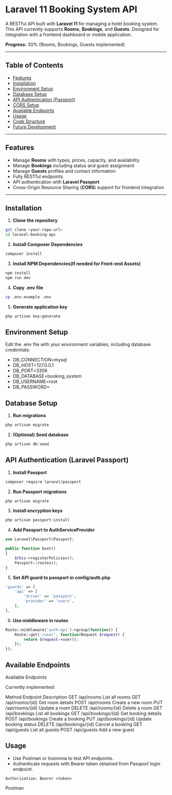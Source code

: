 # Laravel 11 Booking System API

A RESTful API built with **Laravel 11** for managing a hotel booking system. This API currently supports **Rooms**, **Bookings**, and **Guests**. Designed for integration with a frontend dashboard or mobile application.  

**Progress:** 30% (Rooms, Bookings, Guests implemented)  

---

## Table of Contents

- [Features](#features)  
- [Installation](#installation)  
- [Environment Setup](#environment-setup)  
- [Database Setup](#database-setup)  
- [API Authentication (Passport)](#api-authentication-passport)  
- [CORS Setup](#cors-setup)  
- [Available Endpoints](#available-endpoints)  
- [Usage](#usage)  
- [Code Structure](#code-structure)  
- [Future Development](#future-development)  

---

## Features

- Manage **Rooms** with types, prices, capacity, and availability  
- Manage **Bookings** including status and guest assignment  
- Manage **Guests** profiles and contact information  
- Fully RESTful endpoints  
- API authentication with **Laravel Passport**  
- Cross-Origin Resource Sharing (**CORS**) support for frontend integration  

---

## Installation

1. **Clone the repository**  

```bash
git clone <your-repo-url>
cd laravel-booking-api
```

2. **Install Composer Dependencies**  

```bash
composer install
```

3. **Install NPM Dependencies(If needed for Front-end Assets)**  

```bash
npm install
npm run dev
```

4. **Copy .env file** 

```bash
cp .env.example .env
```

5. **Generate application key**

```bash
php artisan key:generate
```

## Environment Setup

Edit the .env file with your environment variables, including database credentials:

-   DB_CONNECTION=mysql
-   DB_HOST=127.0.0.1
-   DB_PORT=3306
-   DB_DATABASE=booking_system
-   DB_USERNAME=root
-   DB_PASSWORD=



## Database Setup


1. **Run migrations** 
```bash
php artisan migrate
```

2. **(Optional) Seed database** 
```bash
php artisan db:seed
```


## API Authentication (Laravel Passport)

1. **Install Passport** 
```bash
composer require laravel/passport
```

2. **Run Passport migrations** 
```bash
php artisan migrate
```

3. **Install encryption keys** 
```bash
php artisan passport:install
```

4. **Add Passport to AuthServiceProvider** 
```php
use Laravel\Passport\Passport;

public function boot()
{
    $this->registerPolicies();
    Passport::routes();
}
```

5. **Set API guard to passport in config/auth.php** 
```php
'guards' => [
    'api' => [
        'driver' => 'passport',
        'provider' => 'users',
    ],
],
```

6. **Use middleware in routes** 
```php
Route::middleware('auth:api')->group(function() {
    Route::get('/user', function(Request $request) {
        return $request->user();
    });
});
```

## Available Endpoints

Available Endpoints

Currently implemented:

Method	         	 Endpoint                     Description
GET	   /api/rooms	                              List all rooms
GET	/api/rooms/{id}	                           Get room details
POST	/api/rooms	                                 Create a new room
PUT	/api/rooms/{id}	                           Update a room
DELETE	/api/rooms/{id}	                        Delete a room
GET	/api/bookings	                              List all bookings
GET	/api/bookings/{id}	                        Get booking details
POST	/api/bookings	                              Create a booking
PUT	/api/bookings/{id}	                        Update booking status
DELETE	/api/bookings/{id}	                     Cancel a booking
GET	/api/guests	                                 List all guests
POST	/api/guests	                                 Add a new guest

## Usage

- Use Postman or Insomnia to test API endpoints.
- Authenticate requests with Bearer token obtained from Passport login endpoint.

```http
Authorization: Bearer <token>
```





Postman